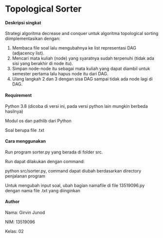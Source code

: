 # Topological Sorter

#### Deskripsi singkat
Strategi algoritma decrease and conquer untuk algoritma topological sorting diimplementasikan dengan:
1. Membaca file soal lalu mengubahnya ke list representasi DAG (adjacency list).
2. Mencari mata kuliah (node) yang syaratnya sudah terpenuhi (tidak ada sisi yang berakhir di node itu).
3. Simpan node-node itu sebagai mata kuliah yang dapat diambil untuk semester pertama lalu hapus node itu dari DAG.
4. Ulang langkah 2 dan 3 dengan sisa DAG sampai tidak ada node lagi di DAG.

#### Requirement
Python 3.8 (dicoba di versi ini, pada versi python lain mungkin berbeda hasilnya)

Modul os dan pathlib dari Python

Soal berupa file .txt

#### Cara menggunakan
Run program sorter.py yang berada di folder src.

Run dapat dilakukan dengan command:

python src/sorter.py, command dapat diubah berdasarkan directory penjalanan program

Untuk mengubah input soal, ubah bagian namafile di file 13519096.py dengan nama file .txt yang diinginkan

#### Author
Nama: Girvin Junod

NIM: 13519096

Kelas: 02


